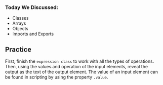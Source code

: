 ### Today We Discussed:

- Classes
- Arrays
- Objects
- Imports and Exports

## Practice

First, finish the `expression class` to work with all the types of operations. Then, using the values and
operation of the input elements, reveal the output as the text of the output element. The value of an
input element can be found in scripting by using the property `.value`.
